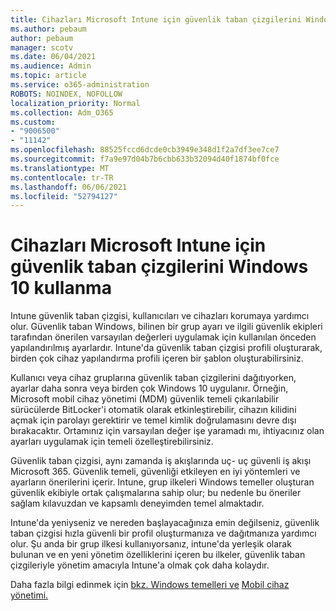 ```yaml
---
title: Cihazları Microsoft Intune için güvenlik taban çizgilerini Windows 10 kullanma
ms.author: pebaum
author: pebaum
manager: scotv
ms.date: 06/04/2021
ms.audience: Admin
ms.topic: article
ms.service: o365-administration
ROBOTS: NOINDEX, NOFOLLOW
localization_priority: Normal
ms.collection: Adm_O365
ms.custom:
- "9006500"
- "11142"
ms.openlocfilehash: 88525fccd6dcde0cb3949e348d1f2a7df3ee7ce7
ms.sourcegitcommit: f7a9e97d04b7b6cbb633b32094d40f1874bf0fce
ms.translationtype: MT
ms.contentlocale: tr-TR
ms.lasthandoff: 06/06/2021
ms.locfileid: "52794127"
---
```

# <a name="use-microsoft-intune-security-baselines-to-configure-windows-10-devices"></a>Cihazları Microsoft Intune için güvenlik taban çizgilerini Windows 10 kullanma

Intune güvenlik taban çizgisi, kullanıcıları ve cihazları korumaya yardımcı olur. Güvenlik taban Windows, bilinen bir grup ayarı ve ilgili güvenlik ekipleri tarafından önerilen varsayılan değerleri uygulamak için kullanılan önceden yapılandırılmış ayarlardır. Intune'da güvenlik taban çizgisi profili oluşturarak, birden çok cihaz yapılandırma profili içeren bir şablon oluşturabilirsiniz.

Kullanıcı veya cihaz gruplarına güvenlik taban çizgilerini dağıtıyorken, ayarlar daha sonra veya birden çok Windows 10 uygulanır. Örneğin, Microsoft mobil cihaz yönetimi (MDM) güvenlik temeli çıkarılabilir sürücülerde BitLocker'i otomatik olarak etkinleştirebilir, cihazın kilidini açmak için parolayı gerektirir ve temel kimlik doğrulamasını devre dışı bırakacaktır. Ortamınız için varsayılan değer işe yaramadı mı, ihtiyacınız olan ayarları uygulamak için temeli özelleştirebilirsiniz.

Güvenlik taban çizgisi, aynı zamanda iş akışlarında uç- uç güvenli iş akışı Microsoft 365. Güvenlik temeli, güvenliği etkileyen en iyi yöntemleri ve ayarların önerilerini içerir. Intune, grup ilkeleri Windows temeller oluşturan güvenlik ekibiyle ortak çalışmalarına sahip olur; bu nedenle bu öneriler sağlam kılavuzdan ve kapsamlı deneyimden temel almaktadır.

Intune'da yeniyseniz ve nereden başlayacağınıza emin değilseniz, güvenlik taban çizgisi hızla güvenli bir profil oluşturmanıza ve dağıtmanıza yardımcı olur. Şu anda bir grup ilkesi kullanıyorsanız, intune'da yerleşik olarak bulunan ve en yeni yönetim özelliklerini içeren bu ilkeler, güvenlik taban çizgileriyle yönetim amacıyla Intune'a olmak çok daha kolaydır.

Daha fazla bilgi edinmek için [bkz. Windows temelleri ve](/windows/security/threat-protection/windows-security-baselines) [Mobil cihaz yönetimi.](/windows/client-management/mdm/)

